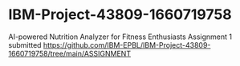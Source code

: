 # IBM-Project-43809-1660719758
AI-powered Nutrition Analyzer for Fitness Enthusiasts
Assignment 1 submitted 
https://github.com/IBM-EPBL/IBM-Project-43809-1660719758/tree/main/ASSIGNMENT
